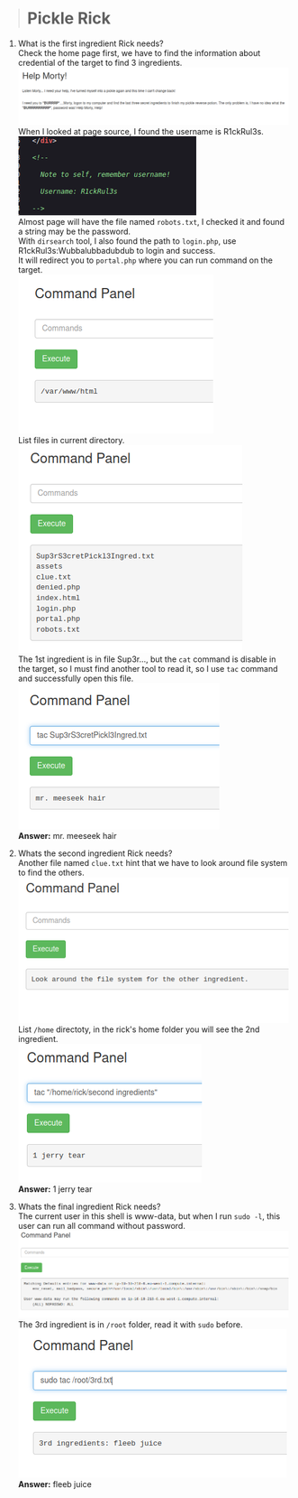 > # Pickle Rick

1. What is the first ingredient Rick needs?<br>
    Check the home page first, we have to find the information about credential of the target to find 3 ingredients.<br>
    ![](images/1.png)<br>
    When I looked at page source, I found the username is R1ckRul3s.<br>
    ![](images/2.png)<br>
    Almost page will have the file named `robots.txt`, I checked it and found a string may be the password.<br>
    With `dirsearch` tool, I also found the path to `login.php`, use R1ckRul3s:Wubbalubbadubdub to login and success.<br>
    It will redirect you to `portal.php` where you can run command on the target.<br>
    ![](images/4.png)<br>
    List files in current directory.<br>
    ![](images/5.png)<br>
    The 1st ingredient is in file Sup3r..., but the `cat` command is disable in the target, so I must find another tool to read it, so I use `tac` command and successfully open this file.<br>
    ![](images/6.png)<br>
    **Answer:** mr. meeseek hair

1. Whats the second ingredient Rick needs?<br>
    Another file named `clue.txt` hint that we have to look around file system to find the others.<br>
    ![](images/7.png)<br>
    List `/home` directoty, in the rick's home folder you will see the 2nd ingredient.<br>
    ![](images/8.png)<br>
    **Answer:** 1 jerry tear

1. Whats the final ingredient Rick needs?<br>
    The current user in this shell is www-data, but when I run `sudo -l`, this user can run all command without password.<br>
    ![](images/9.png)<br>
    The 3rd ingredient is in `/root` folder, read it with `sudo` before.<br>
    ![](images/10.png)<br>
    **Answer:** fleeb juice
